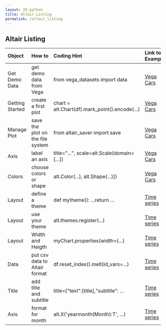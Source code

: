 ```yaml
---
layout: 20_python
title: Altair Listing
permalink: /altair_listing
---
```


## Altair Listing

|  Object |  How to | Coding Hint | Link to Example | 
| :---            |    :--------   |  :--- |  :--- |  
| Get Demo Data | get demo data from Vega| from vega_datasets import data |[Vega Cars](vega_cars)| 
| Getting Started | create a first plot| chart = alt.Chart(df).mark_point().encode(...) |[Vega Cars](vega_cars)| 
| Manage Plot | save the plot on the file system| from altair_saver import save |[Vega Cars](vega_cars)| 
| Axis | label an axis| title="...",  scale=alt.Scale(domain=[...]) |[Vega Cars](vega_cars)| 
| Colors | choose colors or shape|  alt.Color(...), alt.Shape(...)]) |[Vega Cars](vega_cars)| 
| Layout | define a theme| def mytheme(): ...return ...  |[Time series](timeseries)| 
| Layout | use your theme| alt.themes.register(...)  |[Time series](timeseries)| 
| Layout | Width and Heigth| myChart.properties(width=(...)  |[Time series](timeseries)| 
| Data | put csv data to Altair format| df.reset_index().melt(id_vars=...) |[Time series](timeseries)| 
| Title | add title and subtitle| title={"text":[title],"subtitle": ... |[Time series](timeseries)| 
| Axis | format for month| alt.X('yearmonth(Month):T', ...) |[Time series](timeseries)| 
